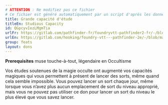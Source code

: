 ```yaml
---
# ATTENTION : Ne modifiez pas ce fichier
# Ce fichier est généré automatiquement par un script d'après les données du module Foundry VTT officiel et de sa traduction
title: Grande capacité d'étude
titleEn: Studious Capacity
id: QGpcyvIezLMgmTia
urlFr: https://gitlab.com/pathfinder-fr/foundryvtt-pathfinder2-fr/-/blob/master/data/feats/QGpcyvIezLMgmTia.htm
urlEn: https://gitlab.com/hooking/foundry-vtt---pathfinder-2e/-/blob/master/packs/data/feats.db/studious-capacity.json
group: feats
layout: dons
---
```

**Prerequisites** muse touche-à-tout, légendaire en Occultisme

Vos études soutenues de la magie occulte ont augmenté vos capacités magiques qui vous permettent à présent de lancer des sorts, même quand cela semble impossible. Vous pouvez lancer un sort chaque jour, même lorsque vous n’avez plus aucun emplacement de sort du niveau approprié, mais vous ne pouvez pas utiliser ce don pour lancer un sort du niveau le plus élevé que vous savez lancer.


